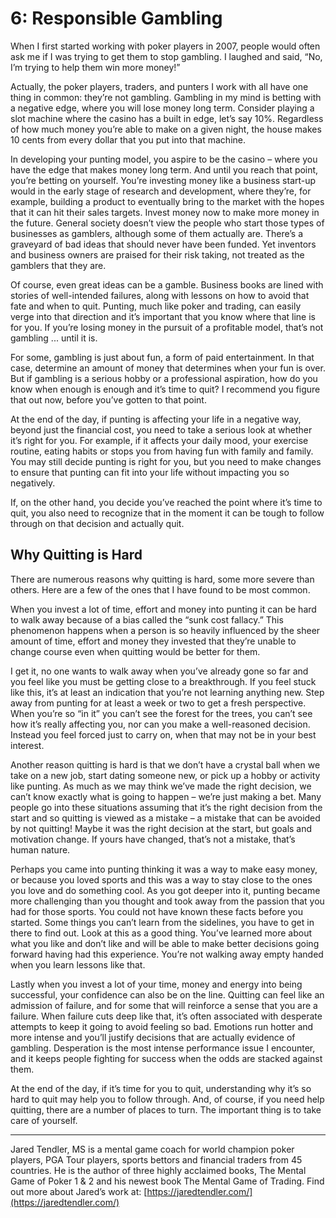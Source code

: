 # 6: Responsible Gambling

When I first started working with poker players in 2007, people would often ask me if I was trying to get them to stop gambling. I laughed and said, “No, I’m trying to help them win more money!”

Actually, the poker players, traders, and punters I work with all have one thing in common: they’re not gambling. Gambling in my mind is betting with a negative edge, where you will lose money long term. Consider playing a slot machine where the casino has a built in edge, let’s say 10%. Regardless of how much money you’re able to make on a given night, the house makes 10 cents from every dollar that you put into that machine.

In developing your punting model, you aspire to be the casino – where you have the edge that makes money long term. And until you reach that point, you’re betting on yourself. You’re investing money like a business start-up would in the early stage of research and development, where they’re, for example, building a product to eventually bring to the market with the hopes that it can hit their sales targets. Invest money now to make more money in the future. General society doesn’t view the people who start those types of businesses as gamblers, although some of them actually are. There’s a graveyard of bad ideas that should never have been funded. Yet inventors and business owners are praised for their risk taking, not treated as the gamblers that they are.

Of course, even great ideas can be a gamble. Business books are lined with stories of well-intended failures, along with lessons on how to avoid that fate and when to quit. Punting, much like poker and trading, can easily verge into that direction and it’s important that you know where that line is for you. If you’re losing money in the pursuit of a profitable model, that’s not gambling ... until it is. 

For some, gambling is just about fun, a form of paid entertainment. In that case, determine an amount of money that determines when your fun is over. But if gambling is a serious hobby or a professional aspiration, how do you know when enough is enough and it’s time to quit? I recommend you figure that out now, before you’ve gotten to that point.

At the end of the day, if punting is affecting your life in a negative way, beyond just the financial cost, you need to take a serious look at whether it’s right for you. For example, if it affects your daily mood, your exercise routine, eating habits or stops you from having fun with family and family. You may still decide punting is right for you, but you need to make changes to ensure that punting can fit into your life without impacting you so negatively.  

If, on the other hand, you decide you’ve reached the point where it’s time to quit, you also need to recognize that in the moment it can be tough to follow through on that decision and actually quit. 

## Why Quitting is Hard

There are numerous reasons why quitting is hard, some more severe than others. Here are a few of the ones that I have found to be most common.

When you invest a lot of time, effort and money into punting it can be hard to walk away because of a bias called the “sunk cost fallacy.” This phenomenon happens when a person is so heavily influenced by the sheer amount of time, effort and money they invested that they’re unable to change course even when quitting would be better for them. 

I get it, no one wants to walk away when you’ve already gone so far and you feel like you must be getting close to a breakthrough. If you feel stuck like this, it’s at least an indication that you’re not learning anything new. Step away from punting for at least a week or two to get a fresh perspective. When you’re so “in it” you can’t see the forest for the trees, you can’t see how it’s really affecting you, nor can you make a well-reasoned decision. Instead you feel forced just to carry on, when that may not be in your best interest.

Another reason quitting is hard is that we don’t have a crystal ball when we take on a new job, start dating someone new, or pick up a hobby or activity like punting. As much as we may think we’ve made the right decision, we can’t know exactly what is going to happen – we’re just making a bet. Many people go into these situations assuming that it’s the right decision from the start and so quitting is viewed as a mistake – a mistake that can be avoided by not quitting! Maybe it was the right decision at the start, but goals and motivation change. If yours have changed, that’s not a mistake, that’s human nature.

Perhaps you came into punting thinking it was a way to make easy money, or because you loved sports and this was a way to stay close to the ones you love and do something cool. As you got deeper into it, punting became more challenging than you thought and took away from the passion that you had for those sports. You could not have known these facts before you started. Some things you can’t learn from the sidelines, you have to get in there to find out. Look at this as a good thing. You’ve learned more about what you like and don’t like and will be able to make better decisions going forward having had this experience. You’re not walking away empty handed when you learn lessons like that.

Lastly when you invest a lot of your time, money and energy into being successful, your confidence can also be on the line. Quitting can feel like an admission of failure, and for some that will reinforce a sense that you are a failure. When failure cuts deep like that, it’s often associated with desperate attempts to keep it going to avoid feeling so bad. Emotions run hotter and more intense and you’ll justify decisions that are actually evidence of gambling. Desperation is the most intense performance issue I encounter, and it keeps people fighting for success when the odds are stacked against them. 

At the end of the day, if it’s time for you to quit, understanding why it’s so hard to quit may help you to follow through. And, of course, if you need help quitting, there are a number of places to turn. The important thing is to take care of yourself.

---

Jared Tendler, MS is a mental game coach for world champion poker players, PGA Tour players, sports bettors and financial traders from 45 countries. He is the author of three highly acclaimed books, The Mental Game of Poker 1 & 2 and his newest book The Mental Game of Trading. Find out more about Jared’s work at: [https://jaredtendler.com/](https://jaredtendler.com/) 
